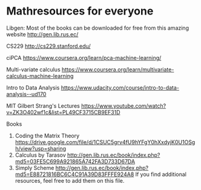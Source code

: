 
# Mathresources for everyone

Libgen: Most of the books can be downloaded for free from this amazing website
http://gen.lib.rus.ec/

CS229
http://cs229.stanford.edu/

 ciPCA
https://www.coursera.org/learn/pca-machine-learning/

Multi-variate calculus
https://www.coursera.org/learn/multivariate-calculus-machine-learning


Intro to Data Analysis
https://www.udacity.com/course/intro-to-data-analysis--ud170

MIT Gilbert Strang's Lectures
https://www.youtube.com/watch?v=ZK3O402wf1c&list=PL49CF3715CB9EF31D


Books
1. Coding the Matrix Theory
https://drive.google.com/file/d/1CSUC5grv4fU9hYFgY0hXxdyjK0U1OSgh/view?usp=sharing
2. Calculus by Tarasov
http://gen.lib.rus.ec/book/index.php?md5=03FE5C699A921865A742FA3D733D67DA
3. Simply Scheme
http://gen.lib.rus.ec/book/index.php?md5=E88721816BC6C4C91A39D83FFFE924A8
If you find additional resources, feel free to add them on this file.
